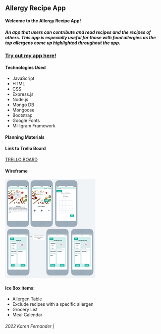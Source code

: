 ## Allergy Recipe App

#### Welcome to the Allergy Recipe App!

##### An app that users can contribute and read recipes and the recipes of others.  This app is especially useful for those with food allergies as the top allergens come up highlighted throughout the app.

### [Try out my app here!](https://tumeric-project-2.onrender.com)

#### Technologies Used
- JavaScript
- HTML
- CSS
- Express.js
- Node.js
- Mongo DB
- Mongoose
- Bootstrap
- Google Fonts
- Milligram Framework

#### Planning Materials

#### Link to Trello Board
[TRELLO BOARD](https://trello.com/invite/b/WzUc0MP5/ATTI5bd1b5243c4ed366025e8c14ff1635709A268B3A/tumeric-unit-2-project)

#### Wireframe
![](./wireframe1-recipeapp%20Small.png)





#### Ice Box items:
- Allergen Table
- Exclude recipes with a specific allergen
- Grocery List
- Meal Calendar
###### 2022 Karen Fernander |